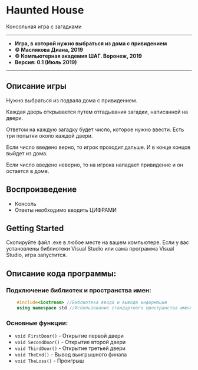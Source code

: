 # Haunted House

Консольная игра с загадками

___
* **Игра, в которой нужно выбраться из дома с привидением**
* **© Маслякова Диана, 2019**
* **© Компьютерная академия ШАГ. Воронеж, 2019**
* **Версия: 0.1 (Июль 2019)**
___

## Описание игры

Нужно выбраться из подвала дома с привидением. 

Каждая дверь открывается путем отгадывания загадки, написанной на двери.

Ответом на каждую загадку будет число, которое нужно ввести. Есть три попытки около каждой двери.

Если число введено верно, то игрок проходит дальше. И в конце концов выйдет из дома.

Если число введено неверно, то на игрока нападает привидение и он остается в доме.

## Воспроизведение

* Консоль
* Ответы необходимо вводить ЦИФРАМИ

## Getting Started

Скопируйте файл .exe в любое месте на вашем компьютере. Если у вас установлены библиотеки Visual Studio или сама программа Visual Studio, игра запустится.

## Описание кода программы:

### Подключение библиотек и пространства имен:
```cpp
    #include<iostream> //Библиотека ввода и вывода информации
    using namespace std //Использование стандартного пространства имен
```
    
### Основные функции:

- `void FirstDoor()` - Открытие первой двери
- `void SecondDoor()` - Открытие второй двери
- `void ThirdDoor()` - Открытие третьей двери
- `void TheEnd()` - Вывод выигрышного финала
- `void TheLoss()` - Проигрыш
